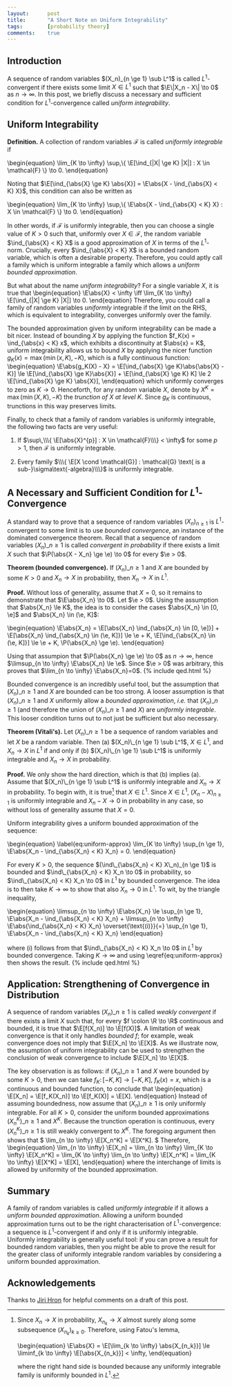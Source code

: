 ```yaml
---
layout:      post
title:       "A Short Note on Uniform Integrability"
tags:        [probability theory]
comments:    true
---
```


## Introduction

A sequence of random variables $(X_n)_{n \ge 1} \sub L^1$ is called $L^1$-convergent if there exists some limit $X \in L^1$ such that $\E\|X_n - X\| \to 0$ as $n \to \infty$.
In this post, we briefly discuss a necessary and sufficient condition for $L^1$-convergence called *uniform integrability*.

## Uniform Integrability

**Definition.** A collection of random variables $\mathcal{F}$ is called *uniformly integrable* if

\begin{equation}
    \lim_{K \to \infty} \sup\,\\\{ \E[\ind_{|X| \ge K} |X|] : X \in \mathcal{F} \\\} \to 0.
\end{equation}

Noting that $\E[\ind_{\abs{X} \ge K} \abs{X}] = \E\abs{X - \ind_{\abs{X} < K} X}$, this condition can also be written as

\begin{equation}
    \lim_{K \to \infty} \sup\,\\\{ \E\abs{X - \ind_{\abs{X} < K} X} : X \in \mathcal{F} \\\} \to 0.
\end{equation}

In other words, if $\mathcal{F}$ is uniformly integrable, then you can choose a single value of $K > 0$ such that, uniformly over $X \in \mathcal{F}$, the random variable $\ind_{\abs{X} < K} X$ is a good approximation of $X$ in terms of the $L^1$-norm.
Crucially, every $\ind_{\abs{X} < K} X$ is a bounded random variable, which is often a desirable property.
Therefore, you could aptly call a family which is uniform integrable a family which allows a *uniform bounded approximation*.

But what about the name *uniform integrability*?
For a single variable $X$, it is true that
\begin{equation}
    \E\abs{X} < \infty
    \iff
    \lim_{K \to \infty} \E[\ind_{|X| \ge K} |X|] \to 0.
\end{equation}
Therefore, you could call a family of random variables *uniformly* integrable if the limit on the RHS, which is equivalent to integrability, converges uniformly over the family.

The bounded approximation given by uniform integrability can be made a bit nicer.
Instead of bounding $X$ by applying the function $f_K(x) = \ind_{\abs{x} < K} x$, which exhibits a discontinuity at $\abs{x} = K$, uniform integrability allows us to bound $X$ by applying the nicer function $g_K(x) = \max(\min(x, K), -K)$, which is a fully continuous function:
\begin{equation}
    \E\abs{g_K(X) - X}
    = \E[\ind_{\abs{X} \ge K}\abs{\abs{X} - K}]
    \le \E[\ind_{\abs{X} \ge K}\abs{X}] + \E[\ind_{\abs{X} \ge K} K]
    \le 2 \E[\ind_{\abs{X} \ge K} \abs{X}],
\end{equation}
which uniformly converges to zero as $K \to 0$.
Henceforth, for any random variable $X$, denote by $X^K =\max(\min(X, K), -K)$ the *trunction of $X$ at level $K$*.
Since $g_K$ is continuous, trunctions in this way preserves limits.

Finally, to check that a family of random variables is uniformly integrable, the following two facts are very useful:

1. If $\sup\,\\\{ \E[\abs{X}^{p}] : X \in \mathcal{F}\\\} < \infty$ for some $p  > 1$, then $\mathcal{F}$ is uniformly integrable.

2. Every family $\\\{ \E[X \cond \mathcal{G}] : \mathcal{G} \text{ is a sub-}\sigma\text{-algebra}\\\}$ is uniformly integrable.

## A Necessary and Sufficient Condition for $L^1$-Convergence

A standard way to prove that a sequence of random variables $(X_n)_{n \ge 1}$ is $L^1$-convergent to some limit is to use *bounded convergence*, an instance of the dominated convergence theorem.
Recall that a sequence of random variables $(X_n)\_{n \ge 1}$ is called *convergent in probability* if there exists a limit $X$ such that $\P(\abs{X - X_n} \ge \e) \to 0$ for every $\e > 0$.

**Theorem (bounded convergence).**
If $(X_n)\_{n \ge 1}$ and $X$ are bounded by some $K > 0$ and $X_n \to X$ in probability, then $X_n \to X$ in $L^1$.

**Proof.**
Without loss of generality, assume that $X = 0$, so it remains to demonstrate that $\E\abs{X_n} \to 0$.
Let $\e > 0$.
Using the assumption that $\abs{X_n} \le K$, the idea is to consider the cases $\abs{X_n} \in [0, \e]$ and $\abs{X_n} \in (\e, K]$:

\begin{equation}
    \E\abs{X_n}
    = \E[\abs{X_n} \ind_{\abs{X_n} \in [0, \e]}] + \E[\abs{X_n} \ind_{\abs{X_n} \in (\e, K]}]
    \le \e + K\, \E[\ind_{\abs{X_n} \in (\e, K]}]
    \le \e + K\, \P(\abs{X_n} \ge \e).
\end{equation}

Using that assumpion that $\P(\abs{X_n} \ge \e) \to 0$ as $n \to \infty$, hence $\limsup_{n \to \infty} \E\abs{X_n} \le \e$.
Since $\e > 0$ was arbitrary, this proves that $\lim_{n \to \infty} \E\abs{X_n}=0$. {% include qed.html %}

Bounded convergence is an incredibly useful tool, but the assumption that $(X_n)\_{n \ge 1}$ and $X$ are bounded can be too strong.
A looser assumption is that $(X_n)\_{n \ge 1}$ and $X$ uniformly allow a *bounded approximation*, *i.e.* that $(X_n)\_{n \ge 1}$ (and therefore the union of $(X_n)\_{n \ge 1}$ and $X$) are *uniformly integrable*.
This looser condition turns out to not just be sufficient but also necessary.

**Theorem (Vitali's).**
Let $(X_n)\_{n \ge 1}$ be a sequence of random variables and let $X$ be a random variable.
Then (a) $(X_n)\_{n \ge 1} \sub L^1$, $X \in L^1$, and $X_n \to X$ in $L^1$ if and only if (b) $(X_n)\_{n \ge 1} \sub L^1$ is uniformly integrable and $X_n \to X$ in probability.

**Proof.**
We only show the hard direction, which is that (b) implies (a).
Assume that $(X_n)\_{n \ge 1} \sub L^1$ is uniformly integrable and $X_n \to X$ in probability.
To begin with, it is true[^1] that $X \in L^1$.
Since $X \in L^1$, $(X_n - X)_{n \ge 1}$ is uniformly integrable and $X_n - X \to 0$ in probability in any case, so without loss of generality assume that $X = 0$.

Uniform integrability gives a uniform bounded approximation of the sequence:

\begin{equation} \label{eq:uniform-approx}
    \lim_{K \to \infty} \sup_{n \ge 1}\, \E\abs{X_n - \ind_{\abs{X_n} < K} X_n} = 0.
\end{equation}

For every $K>0$, the sequence $(\ind\_{\abs{X_n} < K} X\_n)_{n \ge 1}$ is bounded and $\ind\_{\abs{X_n} < K} X_n \to 0$ in probability, so $\ind\_{\abs{X_n} < K} X_n \to 0$ in $L^1$ by bounded convergence.
The idea is to then take $K \to \infty$ to show that also $X_n \to 0$ in $L^1$.
To wit, by the triangle inequality,

\begin{equation}
    \limsup_{n \to \infty} \E\abs{X_n}
    \le \sup_{n \ge 1}\, \E\abs{X_n - \ind_{\abs{X_n} < K} X_n} + \limsup_{n \to \infty} \E\abs{\ind_{\abs{X_n} < K} X_n}
    \overset{\text{(i)}}{=} \sup_{n \ge 1}\, \E\abs{X_n - \ind_{\abs{X_n} < K} X_n}
\end{equation}

where (i) follows from that $\ind\_{\abs{X_n} < K} X_n \to 0$ in $L^1$ by bounded convergence.
Taking $K \to \infty$ and using \eqref{eq:uniform-approx} then shows the result.
{% include qed.html %}

## Application: Strengthening of Convergence in Distribution

A sequence of random variables $(X_n)\_{n \ge 1}$ is called *weakly convergent* if there exists a limit $X$ such that, for every $f \colon \R \to \R$ continuous and bounded, it is true that $\E[f(X_n)] \to \E[f(X)]$.
A limitation of weak convergence is that it only handles *bounded* $f$;
for example, weak convergence does not imply that $\E[X_n] \to \E[X]$.
As we illustrate now, the assumption of uniform integrability can be used to strengthen the conclusion of weak convergence to include $\E[X_n] \to \E[X]$.

The key observation is as follows: if $(X_n)\_{n \ge 1}$ and $X$ were bounded by some $K > 0$, then we can take $f_K\colon[-K, K]\to [-K, K]$, $f_K(x) = x$,
which is a continuous and bounded function, to conclude that
\begin{equation}
    \E[X_n] = \E[f_K(X_n)] \to \E[f_K(X)] = \E[X].
\end{equation}
Instead of assuming boundedness, now assume that $(X_n)\_{n \ge 1}$ is only uniformly integrable.
For all $K > 0$, consider the uniform bounded approximations $(X^K_n)\_{n \ge 1}$ and $X^K$.
Because the trunction operation is continuous, every $(X_n^K)\_{n \ge 1}$ is still weakly convergent to $X^K$.
The foregoing argument then shows that
$
    \lim_{n \to \infty} \E[X_n^K] = \E[X^K].
$
Therefore,
\begin{equation}
    \lim_{n \to \infty} \E[X_n]
    = \lim_{n \to \infty} \lim_{K \to \infty} \E[X_n^K]
    = \lim_{K \to \infty} \lim_{n \to \infty} \E[X_n^K]
    = \lim_{K \to \infty} \E[X^K]
    = \E[X],
\end{equation}
where the interchange of limits is allowed by uniformity of the bounded approximation.


## Summary

A family of random variables is called *uniformly integrable* if it allows a *uniform bounded approximation*.
Allowing a uniform bounded approximation turns out to be the right characterisation of $L^1$-convergence:
a sequence is $L^1$-convergent if and only if it is uniformly integrable.
Uniformly integrability is generally useful tool:
if you can prove a result for bounded random variables, then you might be able to prove the result for the greater class of uniformly integrable random variables by considering a uniform bounded approximation.

## Acknowledgements

Thanks to [Jiri Hron](https://sites.google.com/view/jirihron) for helpful comments on a draft of this post.

[^1]:
    Since $X_n \to X$ in probability, $X_{n_k} \to X$ almost surely along some subsequence $(X_{n_k})_{k \ge 0}$.
    Therefore, using Fatou's lemma,

    \begin{equation}
        \E\abs{X}
            = \E[\lim_{k \to \infty} \abs{X_{n_k}}]
            \le \liminf_{k \to \infty} \E[\abs{X_{n_k}}]
            < \infty,
    \end{equation}

    where the right hand side is bounded because any uniformly integrable family is uniformly bounded in $L^1$.